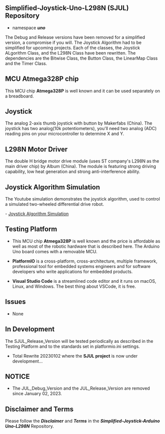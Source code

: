 ## Simplified-Joystick-Uno-L298N (SJUL) Repository

- namespace ***uno***

The Debug and Release versions have been removed for a simplified version, a compromise if you will. The Joystick Algorithm had to be simplified for upcoming projects. Each of the classes, the Joystick ALgorithm Class, and the L298N Class have been rewritten. The dependencies are the Bitwise Class, the Button Class, the LinearMap Class and the Timer Class.

## MCU Atmega328P chip 

This MCU chip **Atmega328P** is well known and it can be used separately on a breadboard.

## Joystick 

The analog 2-axis thumb joystick with button by Makerfabs (China). The joystick has two analog(10k potentiometers), you'll need two analog (ADC) reading pins on your microcontroller to determine X and Y.

## L298N Motor Driver

The double H bridge motor drive module (uses ST company's L298N as the main driver chip) by Album (China). The module is featuring strong driving capability, low heat generation and strong anti-interference ability. 

## Joystick Algorithm Simulation

The Youtube simulation demonstrates the joystick algorithm, used to control a simulated two-wheeled differential drive robot. 

<p align="left";>
- <a href="https://www.youtube.com/watch?v=maIHbdbDBwo&t=2s" target="_blank">Joystick Algorithm Simulation</a>
</p>

## Testing Platform

- This MCU chip **Atmega328P** is well known and the price is affordable as well as most of the robotic hardware that is described here. The Arduino Uno board comes with a removable MCU.

- **PlatformIO** is a cross-platform, cross-architecture, multiple framework, professional tool for embedded systems engineers and for software developers who write applications for embedded products. 

- **Visual Studio Code** is a streamlined code editor and it runs on macOS, Linux, and Windows. The best thing about VSCode, it is free.

## Issues

- None

## In Development

The SJUL_Release_Version will be tested periodically as described in the Testing Platform and to the standards set in platformio.ini settings.

- Total Rewrite 20230102 where the **SJUL project** is now under development...

## NOTICE

- The JUL_Debug_Version and the JUL_Release_Version are removed since January 02, 2023.

## Disclaimer and Terms

Please follow the ***Disclaimer*** and ***Terms*** in the ***Simplified-Joystick-Arduino Uno-L298N*** Repository.
   
